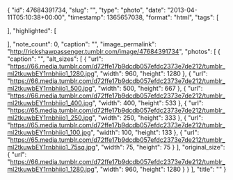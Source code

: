 {
  "id": 47684391734,
  "slug": "",
  "type": "photo",
  "date": "2013-04-11T05:10:38+00:00",
  "timestamp": 1365657038,
  "format": "html",
  "tags": [

  ],
  "highlighted": [

  ],
  "note_count": 0,
  "caption": "",
  "image_permalink": "http://rickshawpassenger.tumblr.com/image/47684391734",
  "photos": [
    {
      "caption": "",
      "alt_sizes": [
        {
          "url": "https://66.media.tumblr.com/d72ffe17b9dcdb057efdc2373e7de212/tumblr_ml2tkuwbEY1rnbhiio1_1280.jpg",
          "width": 960,
          "height": 1280
        },
        {
          "url": "https://66.media.tumblr.com/d72ffe17b9dcdb057efdc2373e7de212/tumblr_ml2tkuwbEY1rnbhiio1_500.jpg",
          "width": 500,
          "height": 667
        },
        {
          "url": "https://66.media.tumblr.com/d72ffe17b9dcdb057efdc2373e7de212/tumblr_ml2tkuwbEY1rnbhiio1_400.jpg",
          "width": 400,
          "height": 533
        },
        {
          "url": "https://65.media.tumblr.com/d72ffe17b9dcdb057efdc2373e7de212/tumblr_ml2tkuwbEY1rnbhiio1_250.jpg",
          "width": 250,
          "height": 333
        },
        {
          "url": "https://65.media.tumblr.com/d72ffe17b9dcdb057efdc2373e7de212/tumblr_ml2tkuwbEY1rnbhiio1_100.jpg",
          "width": 100,
          "height": 133
        },
        {
          "url": "https://65.media.tumblr.com/d72ffe17b9dcdb057efdc2373e7de212/tumblr_ml2tkuwbEY1rnbhiio1_75sq.jpg",
          "width": 75,
          "height": 75
        }
      ],
      "original_size": {
        "url": "https://66.media.tumblr.com/d72ffe17b9dcdb057efdc2373e7de212/tumblr_ml2tkuwbEY1rnbhiio1_1280.jpg",
        "width": 960,
        "height": 1280
      }
    }
  ],
  "title": ""
}


